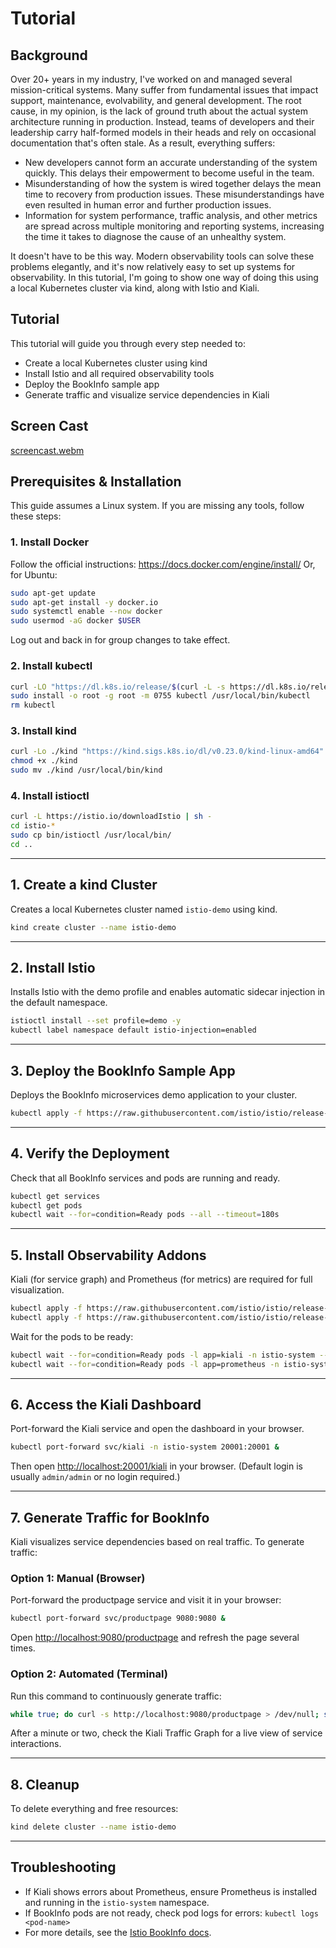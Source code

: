 # Tutorial 

## Background 

Over 20+ years in my industry, I've worked on and managed several mission-critical systems. Many suffer from fundamental issues that impact support, maintenance, evolvability, and general development. The root cause, in my opinion, is the lack of ground truth about the actual system architecture running in production. Instead, teams of developers and their leadership carry half-formed models in their heads and rely on occasional documentation that's often stale. As a result, everything suffers:

* New developers cannot form an accurate understanding of the system quickly. This delays their empowerment to become useful in the team.
* Misunderstanding of how the system is wired together delays the mean time to recovery from production issues. These misunderstandings have even resulted in human error and further production issues.
* Information for system performance, traffic analysis, and other metrics are spread across multiple monitoring and reporting systems, increasing the time it takes to diagnose the cause of an unhealthy system.

It doesn't have to be this way. Modern observability tools can solve these problems elegantly, and it's now relatively easy to set up systems for observability. In this tutorial, I'm going to show one way of doing this using a local Kubernetes cluster via kind, along with Istio and Kiali.


## Tutorial 

This tutorial will guide you through every step needed to:
- Create a local Kubernetes cluster using kind
- Install Istio and all required observability tools
- Deploy the BookInfo sample app
- Generate traffic and visualize service dependencies in Kiali

## Screen Cast

[screencast.webm](https://github.com/user-attachments/assets/6d9dc7c9-809d-41eb-bde5-abac5812653d)

## Prerequisites & Installation
This guide assumes a Linux system. If you are missing any tools, follow these steps:

### 1. Install Docker
Follow the official instructions: https://docs.docker.com/engine/install/
Or, for Ubuntu:
```sh
sudo apt-get update
sudo apt-get install -y docker.io
sudo systemctl enable --now docker
sudo usermod -aG docker $USER
```
Log out and back in for group changes to take effect.

### 2. Install kubectl
```sh
curl -LO "https://dl.k8s.io/release/$(curl -L -s https://dl.k8s.io/release/stable.txt)/bin/linux/amd64/kubectl"
sudo install -o root -g root -m 0755 kubectl /usr/local/bin/kubectl
rm kubectl
```

### 3. Install kind
```sh
curl -Lo ./kind "https://kind.sigs.k8s.io/dl/v0.23.0/kind-linux-amd64"
chmod +x ./kind
sudo mv ./kind /usr/local/bin/kind
```

### 4. Install istioctl
```sh
curl -L https://istio.io/downloadIstio | sh -
cd istio-*
sudo cp bin/istioctl /usr/local/bin/
cd ..
```

---

## 1. Create a kind Cluster
Creates a local Kubernetes cluster named `istio-demo` using kind.
```sh
kind create cluster --name istio-demo
```

---

## 2. Install Istio
Installs Istio with the demo profile and enables automatic sidecar injection in the default namespace.
```sh
istioctl install --set profile=demo -y
kubectl label namespace default istio-injection=enabled
```

---

## 3. Deploy the BookInfo Sample App
Deploys the BookInfo microservices demo application to your cluster.
```sh
kubectl apply -f https://raw.githubusercontent.com/istio/istio/release-1.26/samples/bookinfo/platform/kube/bookinfo.yaml
```

---

## 4. Verify the Deployment
Check that all BookInfo services and pods are running and ready.
```sh
kubectl get services
kubectl get pods
kubectl wait --for=condition=Ready pods --all --timeout=180s
```

---

## 5. Install Observability Addons
Kiali (for service graph) and Prometheus (for metrics) are required for full visualization.
```sh
kubectl apply -f https://raw.githubusercontent.com/istio/istio/release-1.26/samples/addons/kiali.yaml
kubectl apply -f https://raw.githubusercontent.com/istio/istio/release-1.26/samples/addons/prometheus.yaml
```
Wait for the pods to be ready:
```sh
kubectl wait --for=condition=Ready pods -l app=kiali -n istio-system --timeout=120s
kubectl wait --for=condition=Ready pods -l app=prometheus -n istio-system --timeout=120s
```

---

## 6. Access the Kiali Dashboard
Port-forward the Kiali service and open the dashboard in your browser.
```sh
kubectl port-forward svc/kiali -n istio-system 20001:20001 &
```
Then open [http://localhost:20001/kiali](http://localhost:20001/kiali) in your browser. (Default login is usually `admin/admin` or no login required.)

---

## 7. Generate Traffic for BookInfo
Kiali visualizes service dependencies based on real traffic. To generate traffic:

### Option 1: Manual (Browser)
Port-forward the productpage service and visit it in your browser:
```sh
kubectl port-forward svc/productpage 9080:9080 &
```
Open [http://localhost:9080/productpage](http://localhost:9080/productpage) and refresh the page several times.

### Option 2: Automated (Terminal)
Run this command to continuously generate traffic:
```sh
while true; do curl -s http://localhost:9080/productpage > /dev/null; sleep 1; done
```

After a minute or two, check the Kiali Traffic Graph for a live view of service interactions.

---

## 8. Cleanup
To delete everything and free resources:
```sh
kind delete cluster --name istio-demo
```

---

## Troubleshooting
- If Kiali shows errors about Prometheus, ensure Prometheus is installed and running in the `istio-system` namespace.
- If BookInfo pods are not ready, check pod logs for errors: `kubectl logs <pod-name>`
- For more details, see the [Istio BookInfo docs](https://istio.io/latest/docs/examples/bookinfo/).
